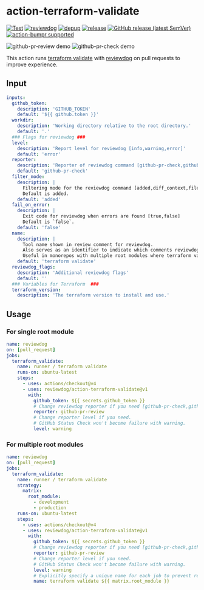# action-terraform-validate

[![Test](https://github.com/maruLoop/action-terraform-validate/workflows/Test/badge.svg)](https://github.com/maruLoop/action-terraform-validate/actions?query=workflow%3ATest)
[![reviewdog](https://github.com/maruLoop/action-terraform-validate/workflows/reviewdog/badge.svg)](https://github.com/maruLoop/action-terraform-validate/actions?query=workflow%3Areviewdog)
[![depup](https://github.com/maruLoop/action-terraform-validate/workflows/depup/badge.svg)](https://github.com/maruLoop/action-terraform-validate/actions?query=workflow%3Adepup)
[![release](https://github.com/maruLoop/action-terraform-validate/workflows/release/badge.svg)](https://github.com/maruLoop/action-terraform-validate/actions?query=workflow%3Arelease)
[![GitHub release (latest SemVer)](https://img.shields.io/github/v/release/maruLoop/action-terraform-validate?logo=github&sort=semver)](https://github.com/maruLoop/action-terraform-validate/releases)
[![action-bumpr supported](https://img.shields.io/badge/bumpr-supported-ff69b4?logo=github&link=https://github.com/haya14busa/action-bumpr)](https://github.com/haya14busa/action-bumpr)

![github-pr-review demo](images/pr-comment.png)
![github-pr-check demo](images/pr-check.png)

This action runs [terraform validate](https://developer.hashicorp.com/terraform/cli/commands/validate) with [reviewdog](https://github.com/reviewdog/reviewdog) on pull requests to improve experience.

## Input

```yaml
inputs:
  github_token:
    description: 'GITHUB_TOKEN'
    default: '${{ github.token }}'
  workdir:
    description: 'Working directory relative to the root directory.'
    default: '.'
  ### Flags for reviewdog ###
  level:
    description: 'Report level for reviewdog [info,warning,error]'
    default: 'error'
  reporter:
    description: 'Reporter of reviewdog command [github-pr-check,github-check,github-pr-review].'
    default: 'github-pr-check'
  filter_mode:
    description: |
      Filtering mode for the reviewdog command [added,diff_context,file,nofilter].
      Default is added.
    default: 'added'
  fail_on_error:
    description: |
      Exit code for reviewdog when errors are found [true,false]
      Default is `false`.
    default: 'false'
  name:
    description: |
      Tool name shown in review comment for reviewdog.
      Also serves as an identifier to indicate which comments reviewdog should overwrite.
      Useful in monorepos with multiple root modules where terraform validate needs to be run multiple times.
    default: 'terraform validate'
  reviewdog_flags:
    description: 'Additional reviewdog flags'
    default: ''
  ### Variables for Terraform  ###
  terraform_version:
    description: 'The terraform version to install and use.'
```

## Usage

### For single root module

```yaml
name: reviewdog
on: [pull_request]
jobs:
  terraform_validate:
    name: runner / terraform validate
    runs-on: ubuntu-latest
    steps:
      - uses: actions/checkout@v4
      - uses: reviewdog/action-terraform-validate@v1
        with:
          github_token: ${{ secrets.github_token }}
          # Change reviewdog reporter if you need [github-pr-check,github-check,github-pr-review].
          reporter: github-pr-review
          # Change reporter level if you need.
          # GitHub Status Check won't become failure with warning.
          level: warning
```

### For multiple root modules

```yaml
name: reviewdog
on: [pull_request]
jobs:
  terraform_validate:
    name: runner / terraform validate
    strategy:
      matrix:
        root_module:
          - development
          - production
    runs-on: ubuntu-latest
    steps:
      - uses: actions/checkout@v4
      - uses: reviewdog/action-terraform-validate@v1
        with:
          github_token: ${{ secrets.github_token }}
          # Change reviewdog reporter if you need [github-pr-check,github-check,github-pr-review].
          reporter: github-pr-review
          # Change reporter level if you need.
          # GitHub Status Check won't become failure with warning.
          level: warning
          # Explicitly specify a unique name for each job to prevent reviewdog from overwriting comments across jobs.
          name: terraform validate ${{ matrix.root_module }}
```
